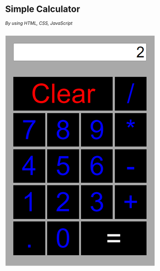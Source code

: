 # Simple Calculator 
###### By using HTML, CSS, JavaScript 

![alt text](https://github.com/Imad-Ibrahim-K/html-calculator/blob/master/image/Calculator.png)
